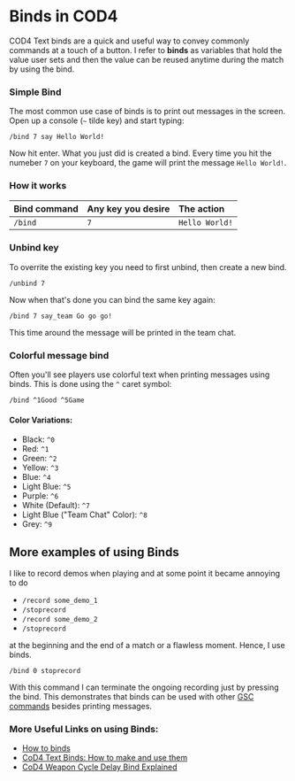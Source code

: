 # Binds in COD4

COD4 Text binds are a quick and useful way to convey commonly commands at a touch of a button. 
I refer to **binds** as variables that hold the value user sets and then the value can be reused anytime during the match by using the bind.

### Simple Bind
The most common use case of binds is to print out messages in the screen. Open up a console (`~` tilde key) and start typing:

```gsc
/bind 7 say Hello World!
```
Now hit enter.
What you just did is created a bind. Every time you hit the numeber `7` on your keyboard, the game will print the message `Hello World!`.

### How it works

| Bind command | Any key you desire | The action     |
| :--------- | :------------------- | :------------- |
| `/bind`    | `7`                  | `Hello World!` |

### Unbind key
To overrite the existing key you need to first unbind, then create a new bind.

```gsc
/unbind 7
```

Now when that's done you can bind the same key again:

```gsc
/bind 7 say_team Go go go!
```

This time around the message will be printed in the team chat.

### Colorful message bind
Often you'll see players use colorful text when printing messages using binds. This is done using the `^` caret symbol:

```gsc
/bind ^1Good ^5Game
```

#### Color Variations:
* Black: `^0`
* Red: `^1`
* Green: `^2`
* Yellow: `^3`
* Blue: `^4`
* Light Blue: `^5`
* Purple: `^6`
* White (Default): `^7`
* Light Blue ("Team Chat" Color): `^8`
* Grey: `^9`

## More examples of using Binds
I like to record demos when playing and at some point it became annoying to do 
* `/record some_demo_1`
* `/stoprecord`
* `/record some_demo_2`
* `/stoprecord`

at the beginning and the end of a match or a flawless moment. Hence, I use binds.

```gsc
/bind 0 stoprecord
```

With this command I can terminate the ongoing recording just by pressing the bind.
This demonstrates that binds can be used with other [GSC commands](https://github.com/MirzaLeka/COD4-Scripting/blob/main/all-cod4-commands.gsc) besides printing messages.

### More Useful Links on using Binds:

* [How to binds](https://steamcommunity.com/sharedfiles/filedetails/?id=121629944)
* [CoD4 Text Binds: How to make and use them](https://fearless-assassins.com/forums/topic/12279-cod4-text-binds-how-to-make-and-use-them/)
* [CoD4 Weapon Cycle Delay Bind Explained](https://www.youtube.com/watch?v=uIRzoQ1mYUA)


